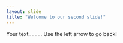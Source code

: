 ```yaml
---
layout: slide
title: "Welcome to our second slide!"
---
```

Your text.........
Use the left arrow to go back!
